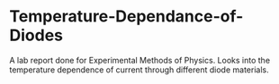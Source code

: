 # Temperature-Dependance-of-Diodes
A lab report done for Experimental Methods of Physics. Looks into the temperature dependence of current through different diode materials.
